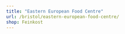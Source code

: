 ```yaml
---
title: "Eastern European Food Centre"
url: /bristol/eastern-european-food-centre/
shop: Feinkost
---
```

